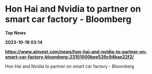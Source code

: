 # Hon Hai and Nvidia to partner on smart car factory - Bloomberg
**Top News**

**2023-10-18 03:14**

**https://www.ainvest.com/news/hon-hai-and-nvidia-to-partner-on-smart-car-factory-bloomberg-23101000bee539c94bae22f2/**

Hon Hai and Nvidia to partner on smart car factory - Bloomberg